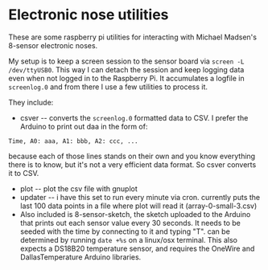 # Electronic nose utilities

These are some raspberry pi utilities for interacting with Michael Madsen's 8-sensor electronic noses.

My setup is to keep a screen session to the sensor board via `screen -L /dev/ttyUSB0`. This way I can detach the session and keep logging data even when not logged in to the Raspberry Pi. It accumulates a logfile in `screenlog.0` and from there I use a few utilities to process it.

They include:
* csver -- converts the `screenlog.0` formatted data to CSV. I prefer the Arduino to print out daa in the form of:

```
Time, A0: aaa, A1: bbb, A2: ccc, ...
```

because each of those lines stands on their own and you know everything there is to know, but it's not a very efficient data format. So csver converts it to CSV.
* plot -- plot the csv file with gnuplot
* updater -- i have this set to run every minute via cron. currently puts the last 100 data points in a file where plot will read it (array-0-small-3.csv)
* Also included is 8-sensor-sketch, the sketch uploaded to the Arduino that prints out each sensor value every 30 seconds. It needs to be seeded with the time by connecting to it and typing "T<seconds since epoch>". <seconds since epoch> can be determined by running `date +%s` on a linux/osx terminal. This also expects a DS18B20 temperature sensor, and requires the OneWire and DallasTemperature Arduino libraries.
